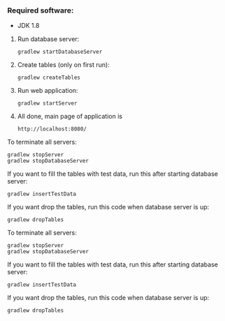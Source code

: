 ### Required software:

* JDK 1.8


1. Run database server:
    ```
    gradlew startDatabaseServer
    ```
    
2. Create tables (only on first run):
    ```
    gradlew createTables
    ```
    
3. Run web application:
    ```
    gradlew startServer
    ```
    
4. All done, main page of application is
    ```
    http://localhost:8080/
    ```
To terminate all servers:
```
gradlew stopServer
gradlew stopDatabaseServer
```

If you want to fill the tables with test data, run this after starting database server:
```
gradlew insertTestData
```

If you want drop the tables, run this code when database server is up:
```
gradlew dropTables
```
To terminate all servers:
```
gradlew stopServer
gradlew stopDatabaseServer
```

If you want to fill the tables with test data, run this after starting database server:
```
gradlew insertTestData
```

If you want drop the tables, run this code when database server is up:
```
gradlew dropTables
```
